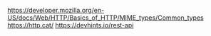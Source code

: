 https://developer.mozilla.org/en-US/docs/Web/HTTP/Basics_of_HTTP/MIME_types/Common_types
https://http.cat/
https://devhints.io/rest-api
